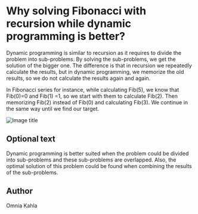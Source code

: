 <!-- BEGIN TITLE -->
# Why solving Fibonacci with recursion while dynamic programming is better?
<!-- END TITLE -->

<!-- BEGIN BODY -->
Dynamic programming is similar to recursion as it requires to divide the problem into sub-problems. By solving the sub-problems, we get the solution of the bigger one. The difference is that in recursion we repeatedly calculate the results, but in dynamic programming, we memorize the old results, so we do not calculate the results again and again. 

In Fibonacci series for instance, while calculating Fib(5), we know that Fib(0)=0 and Fib(1) =1, so we start with them to calculate Fib(2). Then memorizing Fib(2) instead of Fib(0) and calculating Fib(3). We continue in the same way until we find our target. 
<!-- END BODY -->


![Image title](../images/image-NUMBER-NAME-OF-ARTICLE.svg)


## Optional text
<!-- BEGIN OPTIONAL -->
Dynamic programming is better suited when the problem could be divided into sub-problems and these sub-problems are overlapped. Also, the optimal solution of this problem could be found when combining the results of the sub-problems. 
<!-- END OPTIONAL -->



## Author
<!-- BEGIN AUTHOR -->
Omnia Kahla
<!-- END AUTHOR -->
